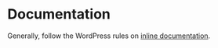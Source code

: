 # Documentation

Generally, follow the WordPress rules on [inline documentation](https://make.wordpress.org/core/handbook/best-practices/inline-documentation-standards/php/).
